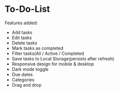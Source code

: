 # To-Do-List

Features added:
- Add tasks
- Edit tasks
- Delete tasks
- Mark tasks as completed
- Filter tasks(All / Active / Completed
- Save tasks to Local Storage(persists after refresh) 
- Responsive design for mobile & desktop
- Dark mode toggle
- Due dates
- Categories
- Drag and drop
